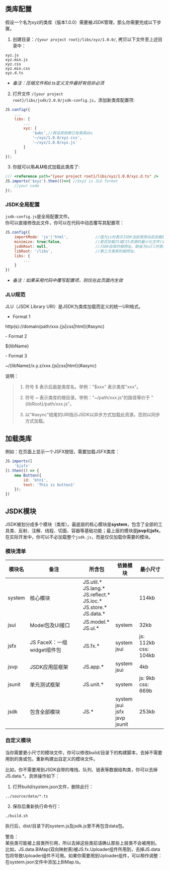 
## 类库配置
假设一个名为xyz的类库（版本1.0.0）需要被JSDK管理，那么你需要完成以下步骤。
1. 创建目录：<code>/{your project root}/libs/xyz/1.0.0/</code>, 拷贝以下文件至上述目录中：

```
xyz.js
xyz.min.js
xyz.css
xyz.min.css
xyz.d.ts
```
- *备注：压缩文件和d.ts定义文件最好有但非必须*

2. 打开文件 <code>/{your project root}/libs/jsdk/2.0.0/jsdk-config.js</code>，添加新类库配置项:

```javascript
JS.config({
    ...
    libs: [
        ...
        xyz: [
            '$abc',//假设其依赖已有类库abc
            '~/xyz/1.0.0/xyz.css',
            '~/xyz/1.0.0/xyz.js'
        ]
    ]
});
```

3. 你就可以用<b>JLU</b>格式加载此类库了:

```javascript
/// <reference path="{your project root}/libs/xyz/1.0.0/xyz.d.ts" /> 
JS.imports('$xyz').then(()=>{ //$xyz is JLU format
    //your code
});
```
### JSDK全局配置
<code>jsdk-config.js</code>是全局配置文件。<br>
你可以直接修改此文件，你可以在代码中动态覆写其配置项：

```javascript
JS.config({
    importMode: 'js'|'html',            //值为js时表示JSDK当前使用动态加载模式，值为html时表示类库已在html文件中静态加载所以JSDK当前关闭动态加载。
    minimize: true|false,               //是否加载JS或CSS资源的最小化文件(自动加载.min文件)。
    jsdkRoot: null,                     //JSDK自库的根网址。缺省为null时表示JSDK库部署在libsRoot目录以下；其他网址时表示部署在该网址。
    libRoot: '/libs',                   //第三方类库的根网址。     
    libs: {
        ...
    }
})     
```
- *备注：如果采用代码中覆写配置项，则仅在此页面内生效*

### JLU规范
JLU（JSDK Library URI）是JSDK为类库加载而定义的统一URI格式。

- Format 1
<p class="warn">
http(s)://domain/path/xxx.{js|css|html}(#async)
</p>
- Format 2
<p class="warn">
${libName}
</p>
- Format 3
<p class="warn">
~/{libName}/x.y.z/xxx.{js|css|html}(#async)
</p>

说明：
> 1. 符号 $ 表示后面是类库名。举例："$xxx" 表示类库"xxx"。
>
> 2. 符号 ~ 表示类库的根目录。举例："~/path/xxx.js"的路径等价于 "{libRoot}/path/xxx.js"。
>
> 3. 以"#async"结尾的URI指示JSDK以异步方式加载此资源，否则以同步方式加载。

## 加载类库
例如：在页面上显示一个JSFX按钮，需要加载JSFX类库：
```javascript
JS.imports([
    '$jsfx'
]).then(() => {
    new Button({
        id: 'btn1',
        text: 'This is button1'
    });
})    
```

## JSDK模块
JSDK被划分成多个模块（类库）。最底层的核心模块是<b>system</b>，包含了全部的工具类、反射、注解、线程、切面、容器等基础功能；最上层的模块是<b>jsvp</b>和<b>jsfx</b>。在实际开发中，你可以不必加载整个<code>jsdk.js</code>，而是仅仅加载你需要的模块。
### 模块清单
模块名|备注|所含包|依赖模块|最小尺寸
---|---|---|---|---
system|核心模块|JS.util.* <br>JS.lang.* <br>JS.reflect.* <br>JS.ioc.* <br>JS.store.* <br>JS.data.* ||114kb
jsui|Model包及UI接口|JS.model.* <br>JS.ui.* |system |32kb
jsfx|JS FaceX：一组widget组件包 |JS.fx.* |system<br>jsui|js: 112kb<br>css: 104kb
jsvp|JSDK应用层框架|JS.app.* |system<br>jsui|4kb
jsunit|单元测试框架|JS.unit.* |system|js: 9kb<br>css: 669b
jsdk|包含全部模块|JS.* |system<br>jsui<br>jsfx<br>jsvp<br>jsunit|253kb

### 自定义模块
当你需要更小尺寸的模块文件，你可以修改build/目录下的构建脚本，去掉不需要用到的类或包，重新构建出自定义的模块文件。

比如，你不需要用到JSDK自带的堆栈、队列、链表等数据结构类，你可以去掉JS.data.*。具体操作如下：
1. 打开build/system.json文件，删除此行：

```
../source/data/*.ts
```

2. 保存后重新执行命令行：

```
./build.sh
```
执行后，dist/目录下的system.js及jsdk.js里不再包含data包。

<p class='tip'>
警告：<br>
某些类可能被上层类所引用，所以去掉这些类前请确认那些上层类不会被用到。<br>
比如，JS.data.BiMap(双向映射表)被JS.fx.Uploader组件所用到，去掉JS.data包将导致Uploader组件不可用。如果你需要用到Uploader组件，可以稍作调整：在system.json文件中添加上BiMap.ts。
</p>

